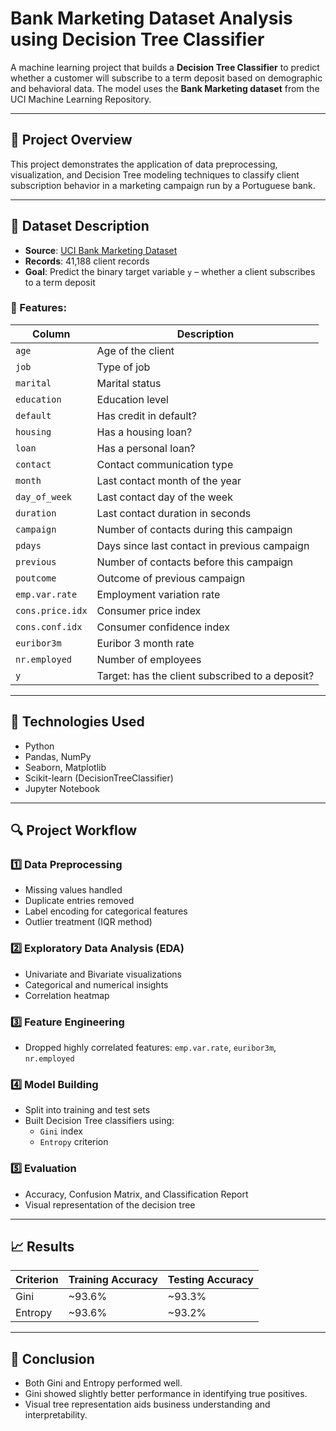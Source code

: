 # Bank Marketing Dataset Analysis using Decision Tree Classifier

A machine learning project that builds a **Decision Tree Classifier** to predict whether a customer will subscribe to a term deposit based on demographic and behavioral data. The model uses the **Bank Marketing dataset** from the UCI Machine Learning Repository.

---

## 📌 Project Overview

This project demonstrates the application of data preprocessing, visualization, and Decision Tree modeling techniques to classify client subscription behavior in a marketing campaign run by a Portuguese bank.

---

## 📁 Dataset Description

- **Source**: [UCI Bank Marketing Dataset](https://archive.ics.uci.edu/ml/datasets/bank+marketing)
- **Records**: 41,188 client records
- **Goal**: Predict the binary target variable `y` – whether a client subscribes to a term deposit

### 🧾 Features:

| Column          | Description                                        |
|------------------|----------------------------------------------------|
| `age`           | Age of the client                                  |
| `job`           | Type of job                                        |
| `marital`       | Marital status                                     |
| `education`     | Education level                                    |
| `default`       | Has credit in default?                             |
| `housing`       | Has a housing loan?                                |
| `loan`          | Has a personal loan?                               |
| `contact`       | Contact communication type                         |
| `month`         | Last contact month of the year                     |
| `day_of_week`   | Last contact day of the week                       |
| `duration`      | Last contact duration in seconds                   |
| `campaign`      | Number of contacts during this campaign            |
| `pdays`         | Days since last contact in previous campaign       |
| `previous`      | Number of contacts before this campaign            |
| `poutcome`      | Outcome of previous campaign                       |
| `emp.var.rate`  | Employment variation rate                          |
| `cons.price.idx`| Consumer price index                               |
| `cons.conf.idx` | Consumer confidence index                          |
| `euribor3m`     | Euribor 3 month rate                               |
| `nr.employed`   | Number of employees                                |
| `y`             | Target: has the client subscribed to a deposit?    |

---

## 🧪 Technologies Used

- Python
- Pandas, NumPy
- Seaborn, Matplotlib
- Scikit-learn (DecisionTreeClassifier)
- Jupyter Notebook

---

## 🔍 Project Workflow

### 1️⃣ Data Preprocessing
- Missing values handled
- Duplicate entries removed
- Label encoding for categorical features
- Outlier treatment (IQR method)

### 2️⃣ Exploratory Data Analysis (EDA)
- Univariate and Bivariate visualizations
- Categorical and numerical insights
- Correlation heatmap

### 3️⃣ Feature Engineering
- Dropped highly correlated features: `emp.var.rate`, `euribor3m`, `nr.employed`

### 4️⃣ Model Building
- Split into training and test sets
- Built Decision Tree classifiers using:
  - `Gini` index
  - `Entropy` criterion

### 5️⃣ Evaluation
- Accuracy, Confusion Matrix, and Classification Report
- Visual representation of the decision tree

---

## 📈 Results

| Criterion | Training Accuracy | Testing Accuracy |
|-----------|-------------------|------------------|
| Gini      | ~93.6%            | ~93.3%           |
| Entropy   | ~93.6%            | ~93.2%           |

---

## 🧾 Conclusion

- Both Gini and Entropy performed well.
- Gini showed slightly better performance in identifying true positives.
- Visual tree representation aids business understanding and interpretability.

